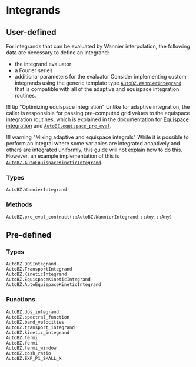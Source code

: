 # Integrands

## User-defined

For integrands that can be evaluated by Wannier interpolation, the following
data are necessary to define an integrand:
- the integrand evaluator
- a Fourier series
- additional parameters for the evaluator
Consider implementing custom integrands using the generic template type
[`AutoBZ.WannierIntegrand`](@ref) that is compatible with all of
the adaptive and equispace integration routines.

!!! tip "Optimizing equispace integration"
    Unlike for adaptive integration, the caller is responsible for passing
    pre-computed grid values to the equispace integration routines, which is
    explained in the documentation for [Equispace integration](@ref) and
    [`AutoBZ.equispace_pre_eval`](@ref).

!!! warning "Mixing adaptive and equispace integrals"
    While it is possible to perform an integral where some variables are
    integrated adaptively and others are integrated uniformly, this guide will
    not explain how to do this. However, an example implementation of this is 
    [`AutoBZ.AutoEquispaceKineticIntegrand`](@ref).


### Types

```@docs
AutoBZ.WannierIntegrand
```

### Methods

```@docs
AutoBZ.pre_eval_contract(::AutoBZ.WannierIntegrand,::Any,::Any)
```

## Pre-defined

### Types

```@docs
AutoBZ.DOSIntegrand
AutoBZ.TransportIntegrand
AutoBZ.KineticIntegrand
AutoBZ.EquispaceKineticIntegrand
AutoBZ.AutoEquispaceKineticIntegrand
```

### Functions

```@docs
AutoBZ.dos_integrand
AutoBZ.spectral_function
AutoBZ.band_velocities
AutoBZ.transport_integrand
AutoBZ.kinetic_integrand
AutoBZ.fermi
AutoBZ.fermi′
AutoBZ.fermi_window
AutoBZ.cosh_ratio
AutoBZ.EXP_P1_SMALL_X
```